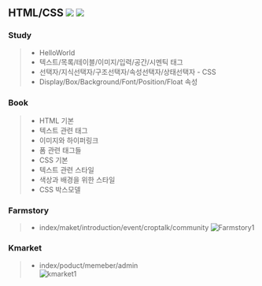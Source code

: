 ## HTML/CSS <img src="https://img.shields.io/badge/HTML5-E34F26?style=flat-square&logo=HTML5&logoColor=white"/> <img src="https://img.shields.io/badge/CSS3-1572B6?style=flat-square&logo=CSS3&logoColor=white"/>

### Study
>* HelloWorld
>* 텍스트/목록/테이블/이미지/입력/공간/시멘틱 태그
>* 선택자/지식선택자/구조선택자/속성선택자/상태선택자 - CSS
>* Display/Box/Background/Font/Position/Float 속성

### Book
>* HTML 기본
>* 텍스트 관련 태그 
>* 이미지와 하이퍼링크
>* 폼 관련 태그들
>* CSS 기본
>* 텍스트 관련 스타일
>* 색상과 배경을 위한 스타일
>* CSS 박스모델

### Farmstory
>* index/maket/introduction/event/croptalk/community
![Farmstory1](https://user-images.githubusercontent.com/97007989/169002393-7b975cb7-f2f8-416a-bd47-d19cd62b124a.jpg)

### Kmarket
>* index/poduct/memeber/admin       
![kmarket1](https://user-images.githubusercontent.com/97007989/169002941-febbeb4d-7082-49cb-b07a-71b6ca488caf.jpg)
